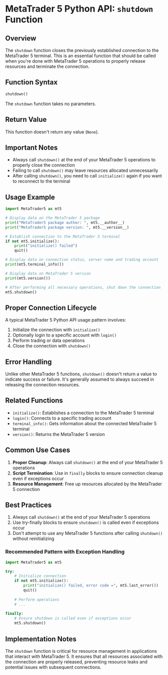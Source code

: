 # MetaTrader 5 Python API: `shutdown` Function

## Overview

The `shutdown` function closes the previously established connection to the MetaTrader 5 terminal. This is an essential function that should be called when you're done with MetaTrader 5 operations to properly release resources and terminate the connection.

## Function Syntax

```python
shutdown()
```

The `shutdown` function takes no parameters.

## Return Value

This function doesn't return any value (`None`).

## Important Notes

- Always call `shutdown()` at the end of your MetaTrader 5 operations to properly close the connection
- Failing to call `shutdown()` may leave resources allocated unnecessarily
- After calling `shutdown()`, you need to call `initialize()` again if you want to reconnect to the terminal

## Usage Example

```python
import MetaTrader5 as mt5

# Display data on the MetaTrader 5 package
print("MetaTrader5 package author: ", mt5.__author__)
print("MetaTrader5 package version: ", mt5.__version__)

# Establish connection to the MetaTrader 5 terminal
if not mt5.initialize():
    print("initialize() failed")
    quit()

# Display data on connection status, server name and trading account
print(mt5.terminal_info())

# Display data on MetaTrader 5 version
print(mt5.version())

# After performing all necessary operations, shut down the connection
mt5.shutdown()
```

## Proper Connection Lifecycle

A typical MetaTrader 5 Python API usage pattern involves:

1. Initialize the connection with `initialize()`
2. Optionally login to a specific account with `login()`
3. Perform trading or data operations
4. Close the connection with `shutdown()`

## Error Handling

Unlike other MetaTrader 5 functions, `shutdown()` doesn't return a value to indicate success or failure. It's generally assumed to always succeed in releasing the connection resources.

## Related Functions

- `initialize()`: Establishes a connection to the MetaTrader 5 terminal
- `login()`: Connects to a specific trading account
- `terminal_info()`: Gets information about the connected MetaTrader 5 terminal
- `version()`: Returns the MetaTrader 5 version

## Common Use Cases

1. **Proper Cleanup**: Always call `shutdown()` at the end of your MetaTrader 5 operations
2. **Script Termination**: Use in `finally` blocks to ensure connection cleanup even if exceptions occur
3. **Resource Management**: Free up resources allocated by the MetaTrader 5 connection

## Best Practices

1. Always call `shutdown()` at the end of your MetaTrader 5 operations
2. Use try-finally blocks to ensure `shutdown()` is called even if exceptions occur
3. Don't attempt to use any MetaTrader 5 functions after calling `shutdown()` without reinitializing

### Recommended Pattern with Exception Handling

```python
import MetaTrader5 as mt5

try:
    # Initialize connection
    if not mt5.initialize():
        print("initialize() failed, error code =", mt5.last_error())
        quit()
        
    # Perform operations
    # ...
    
finally:
    # Ensure shutdown is called even if exceptions occur
    mt5.shutdown()
```

## Implementation Notes

The `shutdown` function is critical for resource management in applications that interact with MetaTrader 5. It ensures that all resources associated with the connection are properly released, preventing resource leaks and potential issues with subsequent connections.
